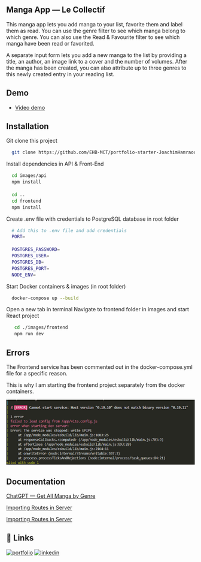 
## Manga App — Le Collectif

This manga app lets you add manga to your list, favorite them and label them as read. You can use the genre filter to see which manga belong to which genre. You can also use the Read & Favourite filter to see which manga have been read or favorited.

A separate input form lets you add a new manga to the list by providing a title, an author, an image link to a cover and the number of volumes. After the manga has been created, you can also attribute up to three genres to this newly created entry in your reading list.
## Demo

 - [Video demo](https://youtu.be/0jSmWg1N4jk)

## Installation

Git clone this project

```bash
  git clone https://github.com/EHB-MCT/portfolio-starter-JoachimHamraoui.git

```
    
Install dependencies in API & Front-End

```bash
  cd images/api
  npm install

  cd ..
  cd frontend
  npm install
```

Create .env file with credentials to PostgreSQL database in root folder

```bash
  # Add this to .env file and add credentials
  PORT=

  POSTGRES_PASSWORD=
  POSTGRES_USER=
  POSTGRES_DB=
  POSTGRES_PORT=
  NODE_ENV=
```

Start Docker containers & images (in root folder)

```bash
  docker-compose up --build
```

Open a new tab in terminal
Navigate to frontend folder in images and start React project
```bash
   cd ./images/frontend
   npm run dev
```
## Errors

The Frontend service has been commented out in the docker-compose.yml file for a specific reason.

This is why I am starting the frontend project separately from the docker containers.

![Frontend Error](./screenshots/frontend-docker-error.png)


## Documentation

[ChatGPT — Get All Manga by Genre](https://chat.openai.com/c/12d8bfd9-ad2e-4520-9d75-734ede674729)

[Importing Routes in Server](https://www.npmjs.com/package/typewriter-effect)

[Importing Routes in Server](https://www.npmjs.com/package/typewriter-effect)

## 🔗 Links
[![portfolio](https://img.shields.io/badge/my_portfolio-000?style=for-the-badge&logo=ko-fi&logoColor=white)](http://www.joachimhamraoui.com)
[![linkedin](https://img.shields.io/badge/linkedin-0A66C2?style=for-the-badge&logo=linkedin&logoColor=white)](https://www.linkedin.com/in/joachim-hamraoui-6950b6173/)

